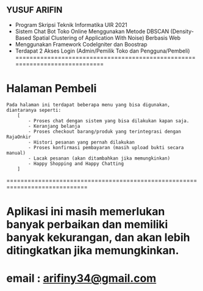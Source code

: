 ## YUSUF ARIFIN
- Program Skripsi Teknik Informatika UIR 2021
- Sistem Chat Bot Toko Online Menggunakan Metode DBSCAN (Density-Based Spatial Clustering of Application With Noise) Berbasis Web
- Menggunakan Framework CodeIgniter dan Boostrap
- Terdapat 2 Akses Login (Admin/Pemilik Toko dan Pengguna/Pembeli)
============================================================================

# Halaman Pembeli
    Pada halaman ini terdapat beberapa menu yang bisa digunakan, diantaranya seperti:
        [
            - Proses chat dengan sistem yang bisa dilakukan kapan saja.
            - Keranjang belanja
            - Proses checkout barang/produk yang terintegrasi dengan RajaOnkir
            - Histori pesanan yang pernah dilakukan
            - Proses konfirmasi pembayaran (masih upload bukti secara manual)
            - Lacak pesanan (akan ditambahkan jika memungkinkan)
            - Happy Shopping and Happy Chatting
        ]

=============================================================================
# Aplikasi ini masih memerlukan banyak perbaikan dan memiliki banyak kekurangan, dan akan lebih ditingkatkan jika memungkinkan.
# email : arifiny34@gmail.com